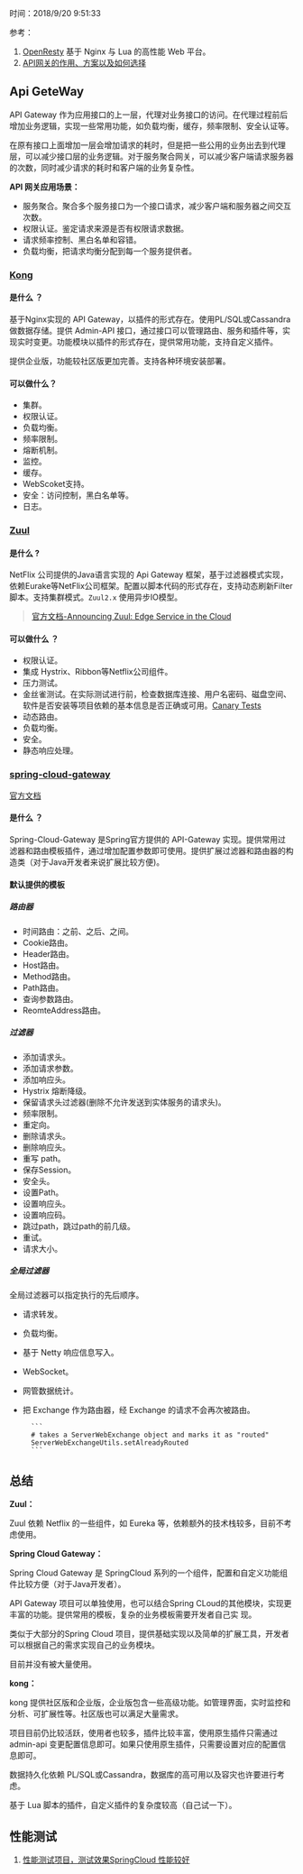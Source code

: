 时间：2018/9/20 9:51:33 

参考： 

1. [OpenResty](http://openresty.org/cn/) 基于 Nginx 与 Lua 的高性能 Web 平台。
2. [API网关的作用、方案以及如何选择](http://blog.didispace.com/API%E7%BD%91%E5%85%B3%E7%9A%84%E4%BD%9C%E7%94%A8%E3%80%81%E6%96%B9%E6%A1%88%E4%BB%A5%E5%8F%8A%E5%A6%82%E4%BD%95%E9%80%89%E6%8B%A9/)

## Api GeteWay 

API Gateway 作为应用接口的上一层，代理对业务接口的访问。在代理过程前后增加业务逻辑，实现一些常用功能，如负载均衡，缓存，频率限制、安全认证等。

在原有接口上面增加一层会增加请求的耗时，但是把一些公用的业务出去到代理层，可以减少接口层的业务逻辑。对于服务聚合网关，可以减少客户端请求服务器的次数，同时减少请求的耗时和客户端的业务复杂性。 

**API 网关应用场景：**

* 服务聚合。聚合多个服务接口为一个接口请求，减少客户端和服务器之间交互次数。
* 权限认证。鉴定请求来源是否有权限请求数据。
* 请求频率控制、黑白名单和容错。
* 负载均衡，把请求均衡分配到每一个服务提供者。

### [Kong](https://github.com/Kong/kong.git) 

#### 是什么 ？ 

基于Nginx实现的 API Gateway，以插件的形式存在。使用PL/SQL或Cassandra做数据存储。提供 Admin-API 接口，通过接口可以管理路由、服务和插件等，实现实时变更。功能模块以插件的形式存在，提供常用功能，支持自定义插件。

提供企业版，功能较社区版更加完善。支持各种环境安装部署。

#### 可以做什么？

* 集群。
* 权限认证。
* 负载均衡。
* 频率限制。
* 熔断机制。
* 监控。
* 缓存。
* WebScoket支持。
* 安全：访问控制，黑白名单等。
* 日志。

### [Zuul](https://github.com/Netflix/zuul.git)

#### 是什么 ? 
NetFlix 公司提供的Java语言实现的 Api Gateway 框架，基于过滤器模式实现，依赖Eurake等NetFlix公司框架。配置以脚本代码的形式存在，支持动态刷新Filter脚本。支持集群模式。`Zuul2.x` 使用异步IO模型。

> [官方文档-Announcing Zuul: Edge Service in the Cloud](https://medium.com/netflix-techblog/announcing-zuul-edge-service-in-the-cloud-ab3af5be08ee)

#### 可以做什么 ？

* 权限认证。
* 集成 Hystrix、Ribbon等Netflix公司组件。
* 压力测试。
* 金丝雀测试。在实际测试进行前，检查数据库连接、用户名密码、磁盘空间、软件是否安装等项目依赖的基本信息是否正确或可用。[Canary Tests](https://dzone.com/articles/canary-tests)
* 动态路由。
* 负载均衡。
* 安全。
* 静态响应处理。 

### [spring-cloud-gateway](https://github.com/spring-cloud/spring-cloud-gateway)

[官方文档](https://cloud.spring.io/spring-cloud-gateway/)

#### 是什么 ？ 

Spring-Cloud-Gateway 是Spring官方提供的 API-Gateway 实现。提供常用过滤器和路由模板插件，通过增加配置参数即可使用。提供扩展过滤器和路由器的构造类（对于Java开发者来说扩展比较方便)。

#### 默认提供的模板

##### 路由器
* 时间路由：之前、之后、之间。
* Cookie路由。
* Header路由。
* Host路由。
* Method路由。
* Path路由。
* 查询参数路由。
* ReomteAddress路由。

##### 过滤器
* 添加请求头。
* 添加请求参数。
* 添加响应头。
* Hystrix 熔断降级。
* 保留请求头过滤器(删除不允许发送到实体服务的请求头)。
* 频率限制。
* 重定向。
* 删除请求头。
* 删除响应头。
* 重写 path。
* 保存Session。
* 安全头。
* 设置Path。
* 设置响应头。
* 设置响应码。
* 跳过path，跳过path的前几级。
* 重试。
* 请求大小。

##### 全局过滤器 

全局过滤器可以指定执行的先后顺序。

* 请求转发。
* 负载均衡。
* 基于 Netty 响应信息写入。
* WebSocket。
* 网管数据统计。
* 把 Exchange 作为路由器，经 Exchange 的请求不会再次被路由。
		
        ```
        # takes a ServerWebExchange object and marks it as "routed"
		ServerWebExchangeUtils.setAlreadyRouted 
        ```

## 总结 

**Zuul：**

Zuul 依赖 Netflix 的一些组件，如 Eureka 等，依赖额外的技术栈较多，目前不考虑使用。

**Spring Cloud Gateway：** 

Spring Cloud Gateway 是 SpringCloud 系列的一个组件，配置和自定义功能组件比较方便（对于Java开发者）。  

API Gateway 项目可以单独使用，也可以结合Spring CLoud的其他模块，实现更丰富的功能。提供常用的模板，复杂的业务模板需要开发者自己实 现。

类似于大部分的Spring Cloud 项目，提供基础实现以及简单的扩展工具，开发者可以根据自己的需求实现自己的业务模块。

目前并没有被大量使用。

**kong：** 

kong 提供社区版和企业版，企业版包含一些高级功能。如管理界面，实时监控和分析、可扩展性等。社区版也可以满足大量需求。

项目目前仍比较活跃，使用者也较多，插件比较丰富，使用原生插件只需通过 admin-api 变更配置信息即可。如果只使用原生插件，只需要设置对应的配置信息即可。

数据持久化依赖 PL/SQL或Cassandra，数据库的高可用以及容灾也许要进行考虑。 

基于 Lua 脚本的插件，自定义插件的复杂度较高（自己试一下）。 

## 性能测试 

1. [性能测试项目，测试效果SpringCloud 性能较好](https://github.com/spencergibb/spring-cloud-gateway-bench)
